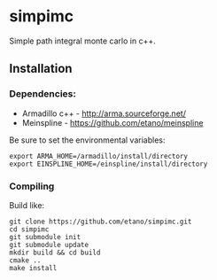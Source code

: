 # simpimc

Simple path integral monte carlo in c++.

## Installation

### Dependencies:

* Armadillo c++ - http://arma.sourceforge.net/
* Meinspline - https://github.com/etano/meinspline

Be sure to set the environmental variables:

    export ARMA_HOME=/armadillo/install/directory
    export EINSPLINE_HOME=/einspline/install/directory
    
### Compiling

Build like:

    git clone https://github.com/etano/simpimc.git
    cd simpimc
    git submodule init
    git submodule update
    mkdir build && cd build
    cmake ..
    make install
